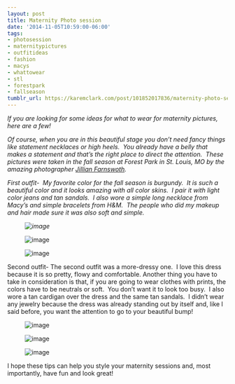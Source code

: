 ```yaml
---
layout: post
title: Maternity Photo session
date: '2014-11-05T10:59:00-06:00'
tags:
- photosession
- maternitypictures
- outfitideas
- fashion
- macys
- whattowear
- stl
- forestpark
- fallseason
tumblr_url: https://karemclark.com/post/101852017836/maternity-photo-session
---
```

_If you are looking for some ideas for what to wear for maternity pictures, here are a few!&nbsp;_

_Of course, when you are in this beautiful stage you don’t need fancy things like statement&nbsp;necklaces or high heels. &nbsp;You already have a belly that makes a statement and that’s the right place to direct the attention. &nbsp;These pictures were taken in the fall season at Forest Park in St. Louis, MO by the amazing&nbsp;photographer [Jillian Farnswoth](http://www.jillianfarnsworth.com/home "link to Jillian's website")._

_First outfit- &nbsp;My favorite color for the fall season is burgundy. &nbsp;It is such a beautiful color and it looks&nbsp;amazing with all color skins. &nbsp;I pair it with light color jeans and tan sandals. &nbsp;I also wore a simple long necklace from Macy’s and simple bracelets from H&M. &nbsp;The&nbsp;people&nbsp;who did my makeup and hair made sure it was also soft and simple. &nbsp;_

_<figure class="tmblr-full" data-orig-height="750" data-orig-width="500" data-orig-src="https://64.media.tumblr.com/591fc215eb681a2e6ebec5561484ab3a/tumblr_inline_nekrzkGuKm1t4qra9.jpg"><img alt="image" src="https://64.media.tumblr.com/0d6f7901665e1c5413997c1194f98cd3/tumblr_inline_pl067wShsD1t4qra9_540.jpg" data-orig-height="750" data-orig-width="500" data-orig-src="https://64.media.tumblr.com/591fc215eb681a2e6ebec5561484ab3a/tumblr_inline_nekrzkGuKm1t4qra9.jpg"></figure>_

<figure class="tmblr-full" data-orig-height="750" data-orig-width="500" data-orig-src="https://64.media.tumblr.com/0f96b8fd25535d087f5f68c5fecd08e2/tumblr_inline_nekrzvSXda1t4qra9.jpg"><img alt="image" src="https://64.media.tumblr.com/cc607b2ef07899da0c6ec308006bcc5b/tumblr_inline_pl067xOKfc1t4qra9_540.jpg" data-orig-height="750" data-orig-width="500" data-orig-src="https://64.media.tumblr.com/0f96b8fd25535d087f5f68c5fecd08e2/tumblr_inline_nekrzvSXda1t4qra9.jpg"></figure>

<figure class="tmblr-full" data-orig-height="750" data-orig-width="500" data-orig-src="https://64.media.tumblr.com/3d81cae635cd430967a05fac6db1f0b1/tumblr_inline_neks03Qi5V1t4qra9.jpg"><img alt="image" src="https://64.media.tumblr.com/7ec09b71f85624b6350285bd11e9aa5c/tumblr_inline_pl067xe8u41t4qra9_540.jpg" data-orig-height="750" data-orig-width="500" data-orig-src="https://64.media.tumblr.com/3d81cae635cd430967a05fac6db1f0b1/tumblr_inline_neks03Qi5V1t4qra9.jpg"></figure>

Second outfit- The second outfit was a more-dressy one. &nbsp;I love this dress because it is so pretty, flowy and comfortable. Another thing you have to take in consideration is that, if you are going to wear clothes with prints, the colors have to be neutrals or soft. &nbsp;You don’t want it to look too busy. &nbsp;I also wore a tan cardigan over the dress and the same tan sandals. &nbsp;I didn’t wear any jewelry because the dress was already standing out by itself and, like I said before, you want the attention to go to your beautiful bump!&nbsp;

<figure class="tmblr-full" data-orig-height="371" data-orig-width="500" data-orig-src="https://64.media.tumblr.com/21d6a514fd592f903bd906392f9729ae/tumblr_inline_neksctZXVY1t4qra9.jpg"><img alt="image" src="https://64.media.tumblr.com/dfad3104620b4eabd1f9d3ac5b9e5b0d/tumblr_inline_pl067xrSys1t4qra9_540.jpg" data-orig-height="371" data-orig-width="500" data-orig-src="https://64.media.tumblr.com/21d6a514fd592f903bd906392f9729ae/tumblr_inline_neksctZXVY1t4qra9.jpg"></figure>

<figure class="tmblr-full" data-orig-height="750" data-orig-width="500" data-orig-src="https://64.media.tumblr.com/f85431767423907dc5f1537de78d2ecd/tumblr_inline_neksd7WZMX1t4qra9.jpg"><img alt="image" src="https://64.media.tumblr.com/dc75d04aecf698cf82c95cfe9d7607aa/tumblr_inline_pl067y18cC1t4qra9_540.jpg" data-orig-height="750" data-orig-width="500" data-orig-src="https://64.media.tumblr.com/f85431767423907dc5f1537de78d2ecd/tumblr_inline_neksd7WZMX1t4qra9.jpg"></figure>

<figure class="tmblr-full" data-orig-height="329" data-orig-width="500" data-orig-src="https://64.media.tumblr.com/43d587dace8c69d25c1f4380c7d1f96d/tumblr_inline_neksdfzZtR1t4qra9.jpg"><img alt="image" src="https://64.media.tumblr.com/686b8b027bbca0904a37b704491e180a/tumblr_inline_pl067yoXYQ1t4qra9_540.jpg" data-orig-height="329" data-orig-width="500" data-orig-src="https://64.media.tumblr.com/43d587dace8c69d25c1f4380c7d1f96d/tumblr_inline_neksdfzZtR1t4qra9.jpg"></figure>

I hope these tips can help you style your maternity sessions and, most importantly, have fun and look great!

